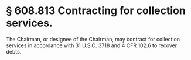 # § 608.813   Contracting for collection services.

The Chairman, or designee of the Chairman, may contract for collection services in accordance with 31 U.S.C. 3718 and 4 CFR 102.6 to recover debts. 




